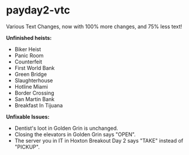 # payday2-vtc
Various Text Changes, now with 100% more changes, and 75% less text!

**Unfinished heists:**
- Biker Heist  
- Panic Room  
- Counterfeit  
- First World Bank   
- Green Bridge  
- Slaughterhouse  
- Hotline Miami  
- Border Crossing  
- San Martin Bank  
- Breakfast In Tijuana  

**Unfixable Issues:**
- Dentist's loot in Golden Grin is unchanged.
- Closing the elevators in Golden Grin says "OPEN".
- The server you in IT in Hoxton Breakout Day 2 says "TAKE" instead of "PICKUP".
